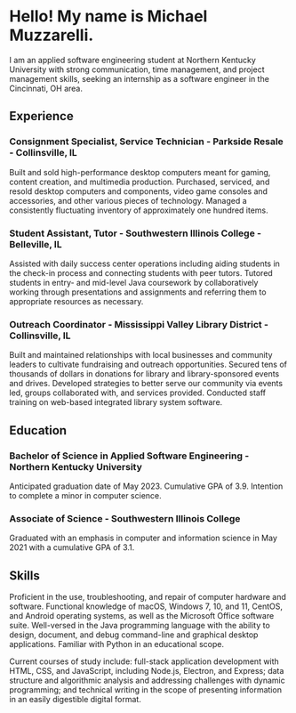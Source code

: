 # Hello! My name is Michael Muzzarelli.

I am an applied software engineering student at Northern Kentucky University with strong communication, time 
management, and project management skills, seeking an internship as a software engineer in the Cincinnati, OH area.

## Experience

### Consignment Specialist, Service Technician - Parkside Resale - Collinsville, IL

Built and sold high-performance desktop computers meant for gaming, content creation, and multimedia production. 
Purchased, serviced, and resold desktop computers and components, video game consoles and accessories, and other 
various pieces of technology. Managed a consistently fluctuating inventory of approximately one hundred items.

### Student Assistant, Tutor - Southwestern Illinois College - Belleville, IL

Assisted with daily success center operations including aiding students in the check-in process and connecting 
students with peer tutors. Tutored students in entry- and mid-level Java coursework by collaboratively working 
through presentations and assignments and referring them to appropriate resources as necessary.

### Outreach Coordinator - Mississippi Valley Library District - Collinsville, IL

Built and maintained relationships with local businesses and community leaders to cultivate fundraising and outreach 
opportunities. Secured tens of thousands of dollars in donations for library and library-sponsored events and drives. 
Developed strategies to better serve our community via events led, groups collaborated with, and services provided.
Conducted staff training on web-based integrated library system software.

## Education

### Bachelor of Science in Applied Software Engineering - Northern Kentucky University

Anticipated graduation date of May 2023. Cumulative GPA of 3.9. Intention to complete a minor in computer science.

### Associate of Science - Southwestern Illinois College

Graduated with an emphasis in computer and information science in May 2021 with a cumulative GPA of 3.1.

## Skills

Proficient in the use, troubleshooting, and repair of computer hardware and software. Functional knowledge of macOS, 
Windows 7, 10, and 11, CentOS, and Android operating systems, as well as the Microsoft Office software suite. 
Well-versed in the Java programming language with the ability to design, document, and debug command-line and 
graphical desktop applications. Familiar with Python in an educational scope. 

Current courses of study include: 
full-stack application development with HTML, CSS, and JavaScript, including Node.js, Electron, and Express; data 
structure and algorithmic analysis and addressing challenges with dynamic programming; and technical writing in the 
scope of presenting information in an easily digestible digital format.
